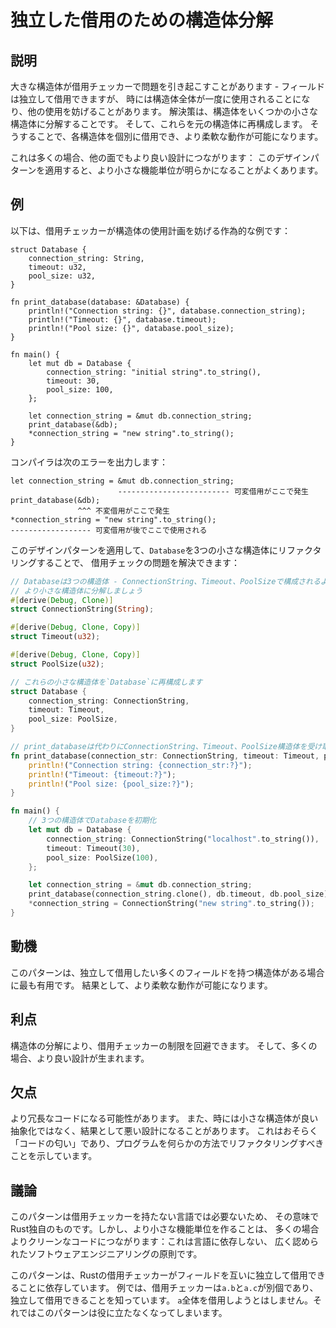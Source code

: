 # 独立した借用のための構造体分解

## 説明

大きな構造体が借用チェッカーで問題を引き起こすことがあります -
フィールドは独立して借用できますが、
時には構造体全体が一度に使用されることになり、他の使用を妨げることがあります。
解決策は、構造体をいくつかの小さな構造体に分解することです。
そして、これらを元の構造体に再構成します。
そうすることで、各構造体を個別に借用でき、より柔軟な動作が可能になります。

これは多くの場合、他の面でもより良い設計につながります：
このデザインパターンを適用すると、より小さな機能単位が明らかになることがよくあります。

## 例

以下は、借用チェッカーが構造体の使用計画を妨げる作為的な例です：

```rust,ignore
struct Database {
    connection_string: String,
    timeout: u32,
    pool_size: u32,
}

fn print_database(database: &Database) {
    println!("Connection string: {}", database.connection_string);
    println!("Timeout: {}", database.timeout);
    println!("Pool size: {}", database.pool_size);
}

fn main() {
    let mut db = Database {
        connection_string: "initial string".to_string(),
        timeout: 30,
        pool_size: 100,
    };

    let connection_string = &mut db.connection_string;
    print_database(&db);
    *connection_string = "new string".to_string();
}
```

コンパイラは次のエラーを出力します：

```ignore
let connection_string = &mut db.connection_string;
                        ------------------------- 可変借用がここで発生
print_database(&db);
               ^^^ 不変借用がここで発生
*connection_string = "new string".to_string();
------------------ 可変借用が後でここで使用される
```

このデザインパターンを適用して、`Database`を3つの小さな構造体にリファクタリングすることで、
借用チェックの問題を解決できます：

```rust
// Databaseは3つの構造体 - ConnectionString、Timeout、PoolSizeで構成されるようになりました。
// より小さな構造体に分解しましょう
#[derive(Debug, Clone)]
struct ConnectionString(String);

#[derive(Debug, Clone, Copy)]
struct Timeout(u32);

#[derive(Debug, Clone, Copy)]
struct PoolSize(u32);

// これらの小さな構造体を`Database`に再構成します
struct Database {
    connection_string: ConnectionString,
    timeout: Timeout,
    pool_size: PoolSize,
}

// print_databaseは代わりにConnectionString、Timeout、PoolSize構造体を受け取れます
fn print_database(connection_str: ConnectionString, timeout: Timeout, pool_size: PoolSize) {
    println!("Connection string: {connection_str:?}");
    println!("Timeout: {timeout:?}");
    println!("Pool size: {pool_size:?}");
}

fn main() {
    // 3つの構造体でDatabaseを初期化
    let mut db = Database {
        connection_string: ConnectionString("localhost".to_string()),
        timeout: Timeout(30),
        pool_size: PoolSize(100),
    };

    let connection_string = &mut db.connection_string;
    print_database(connection_string.clone(), db.timeout, db.pool_size);
    *connection_string = ConnectionString("new string".to_string());
}
```

## 動機

このパターンは、独立して借用したい多くのフィールドを持つ構造体がある場合に最も有用です。
結果として、より柔軟な動作が可能になります。

## 利点

構造体の分解により、借用チェッカーの制限を回避できます。
そして、多くの場合、より良い設計が生まれます。

## 欠点

より冗長なコードになる可能性があります。
また、時には小さな構造体が良い抽象化ではなく、結果として悪い設計になることがあります。
これはおそらく「コードの匂い」であり、プログラムを何らかの方法でリファクタリングすべきことを示しています。

## 議論

このパターンは借用チェッカーを持たない言語では必要ないため、
その意味でRust独自のものです。しかし、より小さな機能単位を作ることは、
多くの場合よりクリーンなコードにつながります：これは言語に依存しない、
広く認められたソフトウェアエンジニアリングの原則です。

このパターンは、Rustの借用チェッカーがフィールドを互いに独立して借用できることに依存しています。
例では、借用チェッカーは`a.b`と`a.c`が別個であり、独立して借用できることを知っています。
`a`全体を借用しようとはしません。それではこのパターンは役に立たなくなってしまいます。
